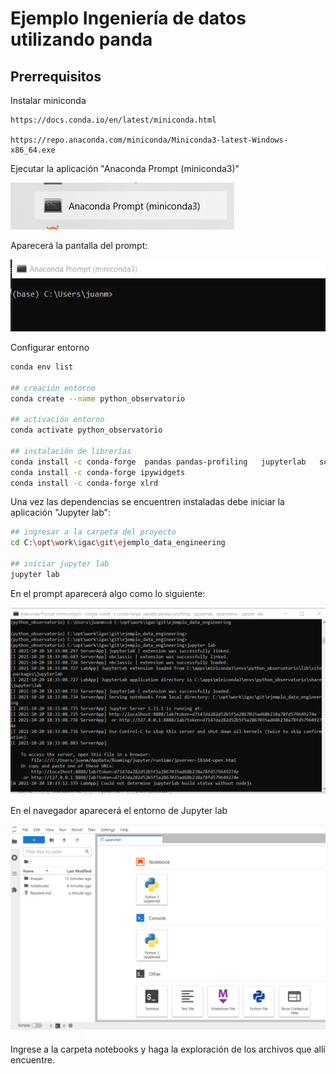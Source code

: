 # Ejemplo Ingeniería de datos utilizando panda


## Prerrequisitos

Instalar miniconda

    https://docs.conda.io/en/latest/miniconda.html

    https://repo.anaconda.com/miniconda/Miniconda3-latest-Windows-x86_64.exe

Ejecutar la aplicación "Anaconda Prompt (miniconda3)"

![alt text](images/inicio.png "Title")


Aparecerá la pantalla del prompt:

![alt text](images/command.png "Title")

Configurar entorno 

```bash
conda env list

## creación entorno
conda create --name python_observatorio

## activación entorno
conda activate python_observatorio

## instalación de librerías 
conda install -c conda-forge  pandas pandas-profiling   jupyterlab   sqlalchemy
conda install -c conda-forge ipywidgets
conda install -c conda-forge xlrd
```

Una vez las dependencias se encuentren instaladas debe iniciar la aplicación "Jupyter lab":

```bash
## ingresar a la carpeta del proyecto
cd C:\opt\work\igac\git\ejemplo_data_engineering

## iniciar jupyter lab
jupyter lab
```

En el prompt aparecerá algo como lo siguiente:


![alt text](images/jlabcommand.png "Title")


En el navegador aparecerá el entorno de Jupyter lab


![alt text](images/jlabcommand2.png "Title")

Ingrese a la carpeta notebooks y haga la exploración de los archivos que allí encuentre.

